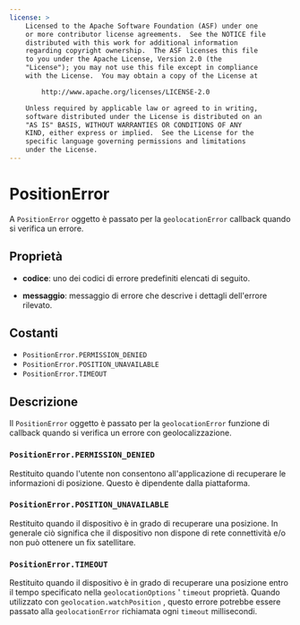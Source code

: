 ```yaml
---
license: >
    Licensed to the Apache Software Foundation (ASF) under one
    or more contributor license agreements.  See the NOTICE file
    distributed with this work for additional information
    regarding copyright ownership.  The ASF licenses this file
    to you under the Apache License, Version 2.0 (the
    "License"); you may not use this file except in compliance
    with the License.  You may obtain a copy of the License at

        http://www.apache.org/licenses/LICENSE-2.0

    Unless required by applicable law or agreed to in writing,
    software distributed under the License is distributed on an
    "AS IS" BASIS, WITHOUT WARRANTIES OR CONDITIONS OF ANY
    KIND, either express or implied.  See the License for the
    specific language governing permissions and limitations
    under the License.
---
```


# PositionError

A `PositionError` oggetto è passato per la `geolocationError` callback quando si verifica un errore.

## Proprietà

*   **codice**: uno dei codici di errore predefiniti elencati di seguito.

*   **messaggio**: messaggio di errore che descrive i dettagli dell'errore rilevato.

## Costanti

*   `PositionError.PERMISSION_DENIED`
*   `PositionError.POSITION_UNAVAILABLE`
*   `PositionError.TIMEOUT`

## Descrizione

Il `PositionError` oggetto è passato per la `geolocationError` funzione di callback quando si verifica un errore con geolocalizzazione.

### `PositionError.PERMISSION_DENIED`

Restituito quando l'utente non consentono all'applicazione di recuperare le informazioni di posizione. Questo è dipendente dalla piattaforma.

### `PositionError.POSITION_UNAVAILABLE`

Restituito quando il dispositivo è in grado di recuperare una posizione. In generale ciò significa che il dispositivo non dispone di rete connettività e/o non può ottenere un fix satellitare.

### `PositionError.TIMEOUT`

Restituito quando il dispositivo è in grado di recuperare una posizione entro il tempo specificato nella `geolocationOptions` ' `timeout` proprietà. Quando utilizzato con `geolocation.watchPosition` , questo errore potrebbe essere passato alla `geolocationError` richiamata ogni `timeout` millisecondi.